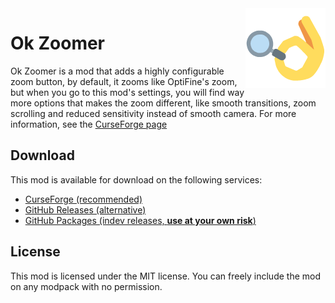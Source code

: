 <img src="./src/main/resources/assets/okzoomer/icon.png" align="right" width="128px"/>

# Ok Zoomer

Ok Zoomer is a mod that adds a highly configurable zoom button, by default, it zooms like OptiFine's zoom, but when you go to this mod's settings, you will find way more options that makes the zoom different, like smooth transitions, zoom scrolling and reduced sensitivity instead of smooth camera. For more information, see the [CurseForge page](https://www.curseforge.com/minecraft/mc-mods/ok-zoomer)

## Download

This mod is available for download on the following services:

- [CurseForge (recommended)](https://www.curseforge.com/minecraft/mc-mods/ok-zoomer)
- [GitHub Releases (alternative)](https://github.com/joaoh1/OkZoomer/releases)
- [GitHub Packages (indev releases, **use at your own risk**)](https://github.com/joaoh1/OkZoomer/packages)

## License

This mod is licensed under the MIT license. You can freely include the mod on any modpack with no permission.